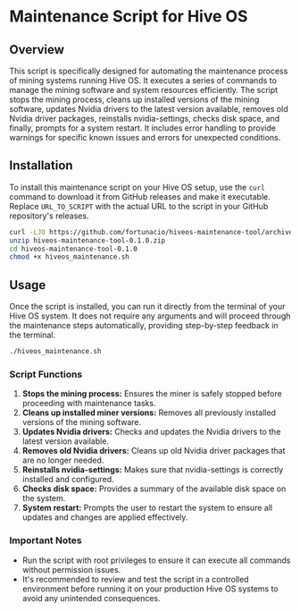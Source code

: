 # Maintenance Script for Hive OS

## Overview

This script is specifically designed for automating the maintenance process of mining systems running Hive OS. It executes a series of commands to manage the mining software and system resources efficiently. The script stops the mining process, cleans up installed versions of the mining software, updates Nvidia drivers to the latest version available, removes old Nvidia driver packages, reinstalls nvidia-settings, checks disk space, and finally, prompts for a system restart. It includes error handling to provide warnings for specific known issues and errors for unexpected conditions.

## Installation

To install this maintenance script on your Hive OS setup, use the `curl` command to download it from GitHub releases and make it executable. Replace `URL_TO_SCRIPT` with the actual URL to the script in your GitHub repository's releases.

```bash
curl -LJO https://github.com/fortunacio/hiveos-maintenance-tool/archive/refs/tags/v0.1.0.zip
unzip hiveos-maintenance-tool-0.1.0.zip
cd hiveos-maintenance-tool-0.1.0
chmod +x hiveos_maintenance.sh
```

## Usage

Once the script is installed, you can run it directly from the terminal of your Hive OS system. It does not require any arguments and will proceed through the maintenance steps automatically, providing step-by-step feedback in the terminal.

```bash
./hiveos_maintenance.sh
```

### Script Functions

1. **Stops the mining process:** Ensures the miner is safely stopped before proceeding with maintenance tasks.
2. **Cleans up installed miner versions:** Removes all previously installed versions of the mining software.
3. **Updates Nvidia drivers:** Checks and updates the Nvidia drivers to the latest version available.
4. **Removes old Nvidia drivers:** Cleans up old Nvidia driver packages that are no longer needed.
5. **Reinstalls nvidia-settings:** Makes sure that nvidia-settings is correctly installed and configured.
6. **Checks disk space:** Provides a summary of the available disk space on the system.
7. **System restart:** Prompts the user to restart the system to ensure all updates and changes are applied effectively.

### Important Notes

- Run the script with root privileges to ensure it can execute all commands without permission issues.
- It's recommended to review and test the script in a controlled environment before running it on your production Hive OS systems to avoid any unintended consequences.